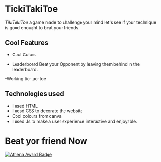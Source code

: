 # TickiTakiToe

*TikiTakiToe* a game made to challenge your mind let's see if your technique is good enought to beat your friends.

## Cool Features
- Cool Colors

- Leaderboard
  Beat your Opponent by leaving them behind in the leaderboard.

-Working tic-tac-toe

## Technologies used
- I used HTML 
- I uesd CSS to decorate the website
- Cool colours from canva
- I used Js to make a user experience interactive and enjoyable.


# Beat yor friend Now
[![Athena Award Badge](https://img.shields.io/endpoint?url=https%3A%2F%2Faward.athena.hackclub.com%2Fapi%2Fbadge)](https://award.athena.hackclub.com?utm_source=readme)
